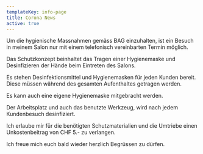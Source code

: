 ```yaml
---
templateKey: info-page
title: Corona News
active: true
---
```

Um die hygienische Massnahmen gemäss BAG einzuhalten, ist ein Besuch in meinem Salon nur mit einem telefonisch vereinbarten Termin möglich.

Das Schutzkonzept beinhaltet das Tragen einer Hygienemaske und Desinfizieren der Hände beim Eintreten des Salons.

Es stehen Desinfektionsmittel und Hygienemasken für jeden Kunden bereit. Diese müssen während des gesamten Aufenthaltes getragen werden.

Es kann auch eine eigene Hygienemaske mitgebracht werden.



Der Arbeitsplatz und auch das benutzte Werkzeug, wird nach jedem Kundenbesuch desinfiziert.

Ich erlaube mir für die benötigten Schutzmaterialien und die Umtriebe einen Unkostenbeitrag von CHF 5.- zu verlangen.

Ich freue mich euch bald wieder herzlich Begrüssen zu dürfen.
